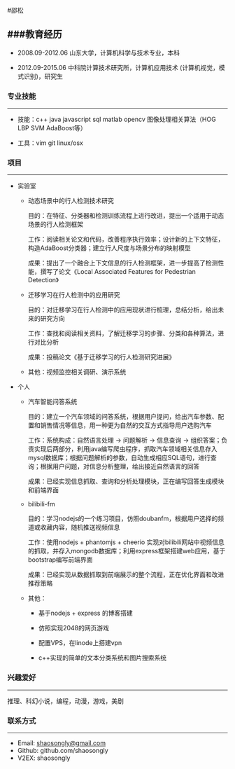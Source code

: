#邵松

###教育经历
----------------------
- 2008.09-2012.06 山东大学，计算机科学与技术专业，本科

- 2012.09-2015.06 中科院计算技术研究所，计算机应用技术 (计算机视觉，模式识别)，研究生



### 专业技能
-------------------
- 技能：c++  java  javascript sql matlab  opencv  图像处理相关算法（HOG LBP SVM AdaBoost等）

- 工具：vim  git  linux/osx 


### 项目
------------------------------- 
- 实验室
  - 动态场景中的行人检测技术研究
    
    目的：在特征、分类器和检测训练流程上进行改进，提出一个适用于动态场景的行人检测框架
    
    工作：阅读相关论文和代码，改善程序执行效率；设计新的上下文特征，构造AdaBoost分类器；建立行人尺度与场景分布的映射模型
    
    成果：提出了一个融合上下文信息的行人检测框架，进一步提高了检测性能，撰写了论文《Local Associated Features for Pedestrian Detection》
  
  - 迁移学习在行人检测中的应用研究
  
    目的：对迁移学习在行人检测中的应用现状进行梳理，总结分析，给出未来的研究方向
     
    工作：查找和阅读相关资料，了解迁移学习的步骤、分类和各种算法，进行对比分析
    
    成果：投稿论文《基于迁移学习的行人检测研究进展》
    
     
  
  - 其他：视频监控相关调研、演示系统
  
- 个人
  - 汽车智能问答系统
    
    目的：建立一个汽车领域的问答系统，根据用户提问，给出汽车参数、配置和销售情况等信息，用一种更为自然的交互方式指导用户选购汽车
    
    工作：系统构成：自然语言处理 -> 问题解析 -> 信息查询 -> 组织答案；负责实现后两部分，利用java编写爬虫程序，抓取汽车领域相关信息存入mysql数据库；根据问题解析的参数，自动生成相应SQL语句，进行查询；根据用户问题，对信息分析整理，给出接近自然语言的回答
    
    成果：已经实现信息抓取、查询和分析处理模块，正在编写回答生成模块和前端界面
 
  - bilibili-fm
     
    目的：学习nodejs的一个练习项目，仿照doubanfm，根据用户选择的频道或收藏内容，随机推送视频信息
     
    工作：使用nodejs + phantomjs + cheerio 实现对bilibili网站中视频信息的抓取，并存入mongodb数据库；利用express框架搭建web应用，基于bootstrap编写前端界面
    
    成果：已经实现从数据抓取到前端展示的整个流程，正在优化界面和改进推荐策略
  
  - 其他：
    - 基于nodejs + express 的博客搭建 
     
    - 仿照实现2048的网页游戏
    
    - 配置VPS，在linode上搭建vpn
    
    - c++实现的简单的文本分类系统和图片搜索系统
  
   
 
  
### 兴趣爱好
--------------------
推理、科幻小说，编程，动漫，游戏，美剧


### 联系方式
-------------------
- Email: 	<shaosongly@gmail.com>
- Github: 	github.com/shaosongly
- V2EX:		shaosongly


